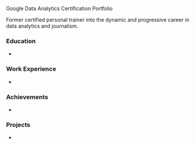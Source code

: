 Google Data Analytics Certification Portfolio

Former certified personal trainer into the dynamic and progressive career in data analytics and journalism.

### Education
-

### Work Experience
-

### Achievements
-

### Projects
-
